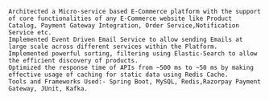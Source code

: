     Architected a Micro-service based E-Commerce platform with the support of core functionalities of any E-Commerce website like Product Catalog, Payment Gateway Integration, Order Service,Notification Service etc.
    Implemented Event Driven Email Service to allow sending Emails at large scale across different services within the Platform.
    Implemented powerful sorting, filtering using Elastic-Search to allow the efficient discovery of products.
    Optimized the response time of APIs from ~500 ms to ~50 ms by making effective usage of caching for static data using Redis Cache.
    Tools and Frameworks Used:- Spring Boot, MySQL, Redis,Razorpay Payment Gateway, JUnit, Kafka.



